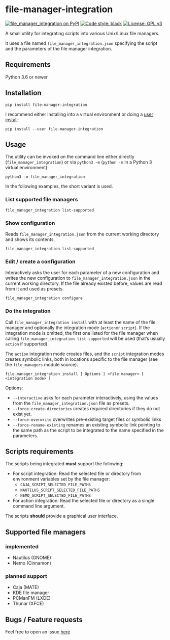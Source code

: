 # file-manager-integration

[![file_manager_integration on PyPI](https://img.shields.io/pypi/v/file_manager_integration)](https://pypi.org/project/file-manager-integration/)
[![Code style: black](https://img.shields.io/badge/code%20style-black-000000.svg)](https://github.com/psf/black)
[![License: GPL v3](https://img.shields.io/badge/License-GPLv3-blue.svg)](https://www.gnu.org/licenses/gpl-3.0)

A small utility for integrating scripts into various Unix/Linux file managers.

It uses a file named `file_manager_integration.json` specifying the script
and the parameters of the file manager integration.

## Requirements

Python 3.6 or newer

## Installation

```
pip install file-manager-integration
```

I recommend either installing into a virtual environment or doing a
[user install](https://pip.pypa.io/en/stable/user_guide/#user-installs):

```
pip install --user file-manager-integration
```

## Usage

The utility can be invoked on the command line either directly
(`file_manager_integration`) or via `python3 -m`
(`python -m` in a Python 3 virtual environment):

```
python3 -m file_manager_integration
```

In the following examples, the short variant is used.

### List supported file managers

```
file_manager_integration list-supported
```

### Show configuration

Reads `file_manager_integration.json` from the current working directory
and shows its contents.

```
file_manager_integration list-supported
```

### Edit / create a configuration

Interactively asks the user for each parameter of a new configuration
and writes the new configuration to `file_manager_integration.json`
in the current working directory.
If the file already existed before, values are read from it and used as presets.

```
file_manager_integration configure
```

### Do the integration

Call `file_manager_integration install` with at least the name of the file manager
and optionally the integration mode (`action`or `script`).
If the integration mode is omitted, the first one listed for the file manager
when calling `file_manager_integration list-supported` will be used
(that’s usually `action` if supported).

The `action` integration mode creates files,
and the `script` integration modes creates symbolic links,
both in locations specific to the file manager (see the `file_managers` module source).

```
file_manager_integration install [ Options ] <file manager> [ <integration mode> ]
```

Options:
- `--interactive` asks for each parameter interactively, using the values from the
  `file_manager_integration.json` file as presets.
- `--force-create-directories` creates required directories if they do not exist yet.
- `--force-overwrite` overwrites pre-existing target files or symbolic links
- `--force-rename-existing` renames an existing symbolic link pointing to the same
  path as the script to be integrated to the name specified in the parameters.

## Scripts requirements

The scripts being integrated **must** support the following:

- For script integration:
  Read the selected file or directory from environment variables
  set by the file manager:
  - `CAJA_SCRIPT_SELECTED_FILE_PATHS`
  - `NAUTILUS_SCRIPT_SELECTED_FILE_PATHS`
  - `NEMO_SCRIPT_SELECTED_FILE_PATHS`
- For action integration:
  Read the selected file or directory as a single command line argument.

The scripts **should** provide a graphical user interface.

## Supported file managers

### implemented

- Nautilus (GNOME)
- Nemo (Cinnamon)

### planned support

- Caja (MATE)
- KDE file manager
- PCManFM (LXDE)
- Thunar (XFCE)

## Bugs / Feature requests

Feel free to open an issue [here](https://github.com/blackstream-x/file-manager-integration/issues)
